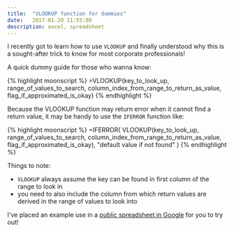 ```yaml
---
title:  "VLOOKUP function for dummies"
date:   2017-01-20 11:55:00
description: excel, spreadsheet
---
```


I recently got to learn how to use `VLOOKUP` and finally understood why this is a sought-after trick to know for most corporate professionals!

A quick dummy guide for those who wanna know:


{% highlight moonscript %}
=VLOOKUP(key_to_look_up, range_of_values_to_search, column_index_from_range_to_return_as_value, flag_if_approximated_is_okay)
{% endhighlight %}

Because the VLOOKUP function may return error when it cannot find a return value, it may be handy to use the `IFERROR` function like:

{% highlight moonscript %}
=IFERROR(
  VLOOKUP(key_to_look_up, range_of_values_to_search, column_index_from_range_to_return_as_value, flag_if_approximated_is_okay),
  "default value if not found"
)
{% endhighlight %}

Things to note:

- `VLOOKUP` always assume the key can be found in first column of the range to look in
- you need to also include the column from which return values are derived in the range of values to look into

I've placed an example use in a [public spreadsheet in Google](https://docs.google.com/spreadsheets/d/1U0--SfN7VpzvxQ0Cjo9KDfcUXcIVfFlESgEjG5QaJY8/edit?usp=sharing) for you to try out! 
